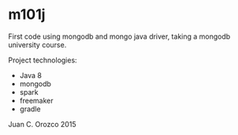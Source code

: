# m101j
First code using mongodb and mongo java driver, taking a mongodb university course.

Project technologies:
* Java 8
* mongodb
* spark
* freemaker
* gradle

Juan C. Orozco 
2015
